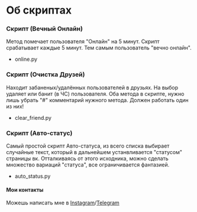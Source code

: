 # Об скриптах
### Скрипт (Вечный Онлайн)
Метод помечает пользователя "Онлайн" на 5 минут. Скрипт срабатывает каждые 5 минут. Тем самым пользователь "вечно онлайн".
+ online.py
### Скрипт (Очистка Друзей)
Находит забаненых/удалённых пользователей в друзьях. На выбор удаляет или банит (в ЧС) пользователя. Оба метода в скрипте, нужно лишь убрать "#" комментарий нужного метода. Должен работать один из них!
+ clear_friend.py
### Скрипт (Авто-статус)
Самый простой скрипт Авто-статуса, из всего списка выбирает случайные текст, который в дальнейшем устанвливается "статусом" страницы вк.
Отталкиваясь от этого исходника, можно сделать множество вариаций "статуса", все ограничивается фантазией.
+ auto_status.py
#### Мои контакты
Можешь написать мне в [Instagram](https://www.instagram.com/just.gray)/[Telegram](https://t.me/justgrayy)
